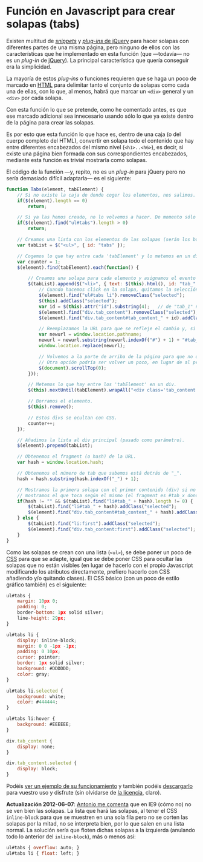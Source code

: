# Función en Javascript para crear solapas (tabs)

Existen multitud de *[snippets](http://es.wikipedia.org/wiki/Snippet)* y [*plug-ins* de jQuery](https://www.google.es/search?ie=UTF-8&q=jquery+tabs) para hacer solapas con diferentes partes de una misma página, pero ninguno de ellos con las características que he implementado en esta función (que —todavía— no es un *plug-in* de [jQuery](http://jquery.com/)). La principal característica que quería conseguir era la simplicidad.

La mayoría de estos *plug-ins* o funciones requieren que se haga un poco de marcado en [HTML](http://es.wikipedia.org/wiki/HTML) para delimitar tanto el conjunto de solapas como cada una de ellas, con lo que, al menos, habrá que marcar un `<div>` general y un `<div>` por cada solapa.

Con esta función lo que se pretende, como he comentado antes, es que ese marcado adicional sea innecesario usando sólo lo que ya existe dentro de la página para crear las solapas.

Es por esto que esta función lo que hace es, dentro de una caja (o del cuerpo completo del HTML), convertir en solapa todo el contenido que hay entre diferentes encabezados del mismo nivel (`<h1>..<h6>`), es decir, si existe una página bien formada con sus correspondientes encabezados, mediante esta función es trivial mostrarla como solapas.

El código de la función —y, repito, no es un *plug-in* para jQuery pero no sería demasiado difícil adaptarla— es el siguiente:

```javascript
function Tabs(element, tabElement) {
    // Si no existe la caja de donde coger los elementos, nos salimos.
    if($(element).length == 0)
        return;

    // Si ya las hemos creado, no lo volvemos a hacer. De momento sólo se soportan unas tabs por página.
    if($(element).find("ul#tabs").length > 0)
        return;

    // Creamos una lista con los elementos de las solapas (serán los botones).
    var tabList = $("<ul>", { id: "tabs" });

    // Cogemos lo que hay entre cada 'tabElement' y lo metemos en un div
    var counter = 1;
    $(element).find(tabElement).each(function() {

        // Creamos una solapa para cada elemento y asignamos el evento "click".
        $(tabList).append($("<li>", { text: $(this).html(), id: "tab_" + counter }).click(function() {
            // Cuando hacemos click en la solapa, quitamos la selección.
            $(element).find("ul#tabs li").removeClass("selected");
            $(this).addClass("selected");
            var id = $(this).attr("id").substring(4);   // de "tab_1" nos quedamos con "1".
            $(element).find("div.tab_content").removeClass("selected");
            $(element).find("div.tab_content#tab_content_" + id).addClass("selected");

            // Reemplazamos la URL para que se refleje el cambio y, si se recarga la página, se recargue en el sitio correcto.
            var newurl = window.location.pathname;
            newurl = newurl.substring(newurl.indexOf("#") + 1) + "#tab_" + id;
            window.location.replace(newurl);

            // Volvemos a la parte de arriba de la página para que no queden ocultas las solapas por culpa de Drupal y su barra de administrador.
            // Otra opción podría ser volver un poco, en lugar de al principio. Por ejemplo: $(document).scrollTop($(document).scrollTop() - 10);
            $(document).scrollTop(0);
        }));

        // Metemos lo que hay entre los 'tabElement' en un div.
        $(this).nextUntil(tabElement).wrapAll("<div class='tab_content' id='tab_content_" + counter + "'></div>");

        // Borramos el elemento.
        $(this).remove();

        // Estos divs se ocultan con CSS.
        counter++;
    });

    // Añadimos la lista al div principal (pasado como parámetro).
    $(element).prepend(tabList);

    // Obtenemos el fragment (o hash) de la URL.
    var hash = window.location.hash;

    // Obtenemos el número de tab que sabemos está detrás de "_".
    hash = hash.substring(hash.indexOf("_") + 1);

    // Mostramos la primera solapa con el primer contenido (div) si no hay fragment. Si hay fragment
    // mostramos el que toca según el mismo (el fragment es #tab_x donde x es el número de tab [1..n]).
    if(hash != "" && $(tabList).find("li#tab_" + hash).length != 0) {
        $(tabList).find("li#tab_" + hash).addClass("selected");
        $(element).find("div.tab_content#tab_content_" + hash).addClass("selected");
    } else {
        $(tabList).find("li:first").addClass("selected");
        $(element).find("div.tab_content:first").addClass("selected");
    }
}
```

Como las solapas se crean con una lista (`<ul>`), se debe poner un poco de [CSS](http://es.wikipedia.org/wiki/CSS) para que se adapte, igual que se debe poner CSS para ocultar las solapas que no están visibles (en lugar de hacerlo con el propio Javascript modificando los atributos directamente, prefiero hacerlo con CSS añadiendo y/o quitando clases). El CSS básico (con un poco de estilo gráfico también) es el siguiente:

```javascript
ul#tabs {
    margin: 10px 0;
    padding: 0;
    border-bottom: 1px solid silver;
    line-height: 29px;
}

ul#tabs li {
    display: inline-block;
    margin: 0 0 -1px -1px;
    padding: 0 10px;
    cursor: pointer;
    border: 1px solid silver;
    background: #DDDDDD;
    color: gray;
}

ul#tabs li.selected {
    background: white;
    color: #444444;
}

ul#tabs li:hover {
    background: #EEEEEE;
}

div.tab_content {
    display: none;
}

div.tab_content.selected {
    display: block;
}
```

Podéis [ver un ejemplo de su funcionamiento](/demos/tabs/tabs-example.html) y también podéis [descargarlo](/download/tabs-example.html) para vuestro uso y disfrute (sin olvidarse de [la licencia](/acerca-de/licencia), claro).

**Actualización 2012-06-07**: [Antonio me comenta](/archivo/2012/informatica/funcion-en-javascript-para-crear-solapas-tabs.html/comment-page-1#comment-23761) que en IE9 (cómo no) no se ven bien las solapas. La lista que hará las solapas, al tener el CSS `inline-block` para que se muestren en una sola fila pero no se corten las solapas por la mitad, no se interpreta bien, por lo que salen en una lista normal. La solución sería que floten dichas solapas a la izquierda (anulando todo lo anterior del `inline-block`), más o menos así:

```javascript
ul#tabs { overflow: auto; }
ul#tabs li { float: left; }
```
